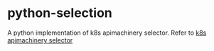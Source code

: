 # python-selection
A python implementation of k8s apimachinery selector. Refer to [k8s apimachinery selector](https://github.com/kubernetes/apimachinery/blob/master/pkg/labels/selector.go)
